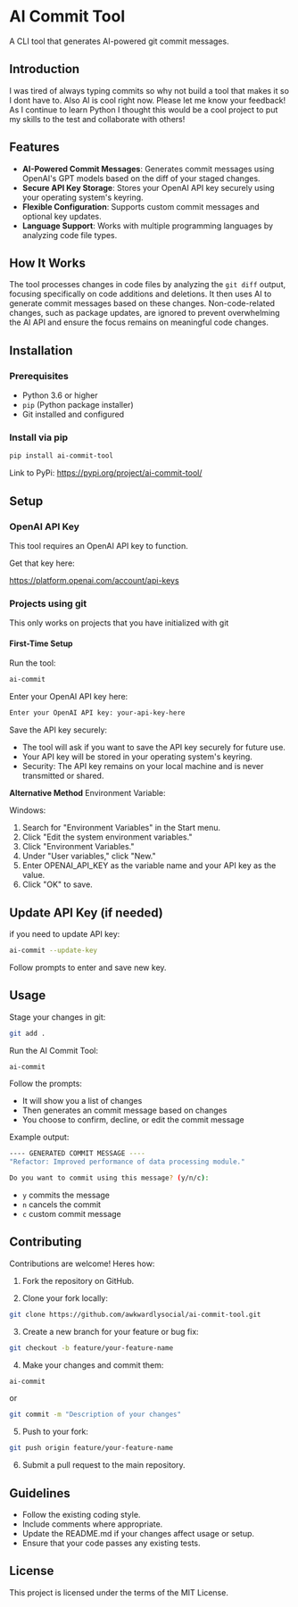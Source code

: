 # AI Commit Tool

A CLI tool that generates AI-powered git commit messages.

## Introduction

I was tired of always typing commits so why not build a tool that makes it so I dont have to. Also AI is cool right now. Please let me know your feedback! As I continue to learn Python I thought this would be a cool project to put my skills to the test and collaborate with others!

## Features

- **AI-Powered Commit Messages**: Generates commit messages using OpenAI's GPT models based on the diff of your staged changes.
- **Secure API Key Storage**: Stores your OpenAI API key securely using your operating system's keyring.
- **Flexible Configuration**: Supports custom commit messages and optional key updates.
- **Language Support**: Works with multiple programming languages by analyzing code file types.

## How It Works

The tool processes changes in code files by analyzing the `git diff` output, focusing specifically on code additions and deletions. It then uses AI to generate commit messages based on these changes. Non-code-related changes, such as package updates, are ignored to prevent overwhelming the AI API and ensure the focus remains on meaningful code changes.

## Installation

### Prerequisites

- Python 3.6 or higher
- `pip` (Python package installer)
- Git installed and configured

### Install via pip

```bash
pip install ai-commit-tool
```

Link to PyPi:
https://pypi.org/project/ai-commit-tool/

## Setup

### OpenAI API Key

This tool requires an OpenAI API key to function. 

Get that key here:

https://platform.openai.com/account/api-keys

### Projects using git

This only works on projects that you have initialized with git

#### First-Time Setup

Run the tool:

```bash
ai-commit
```
Enter your OpenAI API key here:

```bash
Enter your OpenAI API key: your-api-key-here
```

Save the API key securely:

- The tool will ask if you want to save the API key securely for future use.
- Your API key will be stored in your operating system's keyring.
- Security: The API key remains on your local machine and is never transmitted or shared.

**Alternative Method**
Environment Variable:

Windows:

1. Search for "Environment Variables" in the Start menu.
2. Click "Edit the system environment variables."
3. Click "Environment Variables."
4. Under "User variables," click "New."
5. Enter OPENAI_API_KEY as the variable name and your API key as the value.
6. Click "OK" to save.

## Update API Key (if needed)

if you need to update API key:

```bash
ai-commit --update-key
```

Follow prompts to enter and save new key.

## Usage

Stage your changes in git:

```bash
git add .
```

Run the AI Commit Tool:

```bash
ai-commit
```

Follow the prompts:

- It will show you a list of changes
- Then generates an commit message based on changes
- You choose to confirm, decline, or edit the commit message

Example output:

```bash
---- GENERATED COMMIT MESSAGE ----
"Refactor: Improved performance of data processing module."

Do you want to commit using this message? (y/n/c):
```

- `y` commits the message
- `n` cancels the commit
- `c` custom commit message

## Contributing

Contributions are welcome! Heres how:

1. Fork the repository on GitHub.

2. Clone your fork locally:

```bash
git clone https://github.com/awkwardlysocial/ai-commit-tool.git
```

3. Create a new branch for your feature or bug fix:

```bash
git checkout -b feature/your-feature-name
```

4. Make your changes and commit them:

```bash
ai-commit
```

 or

```bash
git commit -m "Description of your changes"
```

5. Push to your fork:

```bash
git push origin feature/your-feature-name
```

6. Submit a pull request to the main repository.

## Guidelines

- Follow the existing coding style.
- Include comments where appropriate.
- Update the README.md if your changes affect usage or setup.
- Ensure that your code passes any existing tests.

## License

This project is licensed under the terms of the MIT License.
